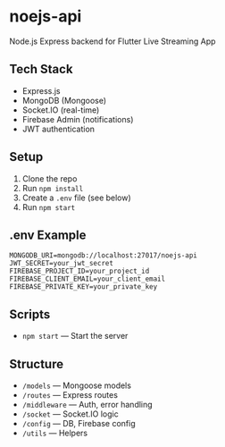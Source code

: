 # noejs-api

Node.js Express backend for Flutter Live Streaming App

## Tech Stack
- Express.js
- MongoDB (Mongoose)
- Socket.IO (real-time)
- Firebase Admin (notifications)
- JWT authentication

## Setup
1. Clone the repo
2. Run `npm install`
3. Create a `.env` file (see below)
4. Run `npm start`

## .env Example
```
MONGODB_URI=mongodb://localhost:27017/noejs-api
JWT_SECRET=your_jwt_secret
FIREBASE_PROJECT_ID=your_project_id
FIREBASE_CLIENT_EMAIL=your_client_email
FIREBASE_PRIVATE_KEY=your_private_key
```

## Scripts
- `npm start` — Start the server

## Structure
- `/models` — Mongoose models
- `/routes` — Express routes
- `/middleware` — Auth, error handling
- `/socket` — Socket.IO logic
- `/config` — DB, Firebase config
- `/utils` — Helpers 